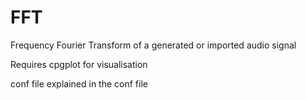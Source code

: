 # FFT
Frequency Fourier Transform of a generated or imported audio signal

Requires cpgplot for visualisation

conf file explained in the conf file

